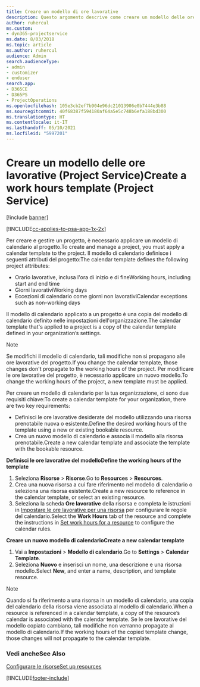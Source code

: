 ```yaml
---
title: Creare un modello di ore lavorative
description: Questo argomento descrive come creare un modello delle ore lavorative in Project Service.
author: ruhercul
ms.custom:
- dyn365-projectservice
ms.date: 8/03/2018
ms.topic: article
ms.author: ruhercul
audience: Admin
search.audienceType:
- admin
- customizer
- enduser
search.app:
- D365CE
- D365PS
- ProjectOperations
ms.openlocfilehash: 105e3cb2ef7b904e96dc21013906e0b7444e3b88
ms.sourcegitcommit: 40f68387f594180af64a5e5c748b6efa188bd300
ms.translationtype: HT
ms.contentlocale: it-IT
ms.lasthandoff: 05/10/2021
ms.locfileid: "5997201"
---
```

# <a name="create-a-work-hours-template-project-service"></a><span data-ttu-id="fdcc8-103">Creare un modello delle ore lavorative (Project Service)</span><span class="sxs-lookup"><span data-stu-id="fdcc8-103">Create a work hours template (Project Service)</span></span>

[!include [banner](../includes/psa-now-project-operations.md)]

[!INCLUDE[cc-applies-to-psa-app-1x-2x](../includes/cc-applies-to-psa-app-3x.md)]

<span data-ttu-id="fdcc8-104">Per creare e gestire un progetto, è necessario applicare un modello di calendario al progetto.</span><span class="sxs-lookup"><span data-stu-id="fdcc8-104">To create and manage a project, you must apply a calendar template to the project.</span></span> <span data-ttu-id="fdcc8-105">Il modello di calendario definisce i seguenti attributi del progetto:</span><span class="sxs-lookup"><span data-stu-id="fdcc8-105">The calendar template defines the following project attributes:</span></span>

- <span data-ttu-id="fdcc8-106">Orario lavorative, inclusa l'ora di inizio e di fine</span><span class="sxs-lookup"><span data-stu-id="fdcc8-106">Working hours, including start and end time</span></span>
- <span data-ttu-id="fdcc8-107">Giorni lavorativi</span><span class="sxs-lookup"><span data-stu-id="fdcc8-107">Working days</span></span>
- <span data-ttu-id="fdcc8-108">Eccezioni di calendario come giorni non lavorativi</span><span class="sxs-lookup"><span data-stu-id="fdcc8-108">Calendar exceptions such as non-working days</span></span>

<span data-ttu-id="fdcc8-109">Il modello di calendario applicato a un progetto è una copia del modello di calendario definito nelle impostazioni dell'organizzazione.</span><span class="sxs-lookup"><span data-stu-id="fdcc8-109">The calendar template that's applied to a project is a copy of the calendar template defined in your organization’s settings.</span></span>

> [!NOTE]
> <span data-ttu-id="fdcc8-110">Se modifichi il modello di calendario, tali modifiche non si propagano alle ore lavorative del progetto.</span><span class="sxs-lookup"><span data-stu-id="fdcc8-110">If you change the calendar template, those changes don't propagate to the working hours of the project.</span></span> <span data-ttu-id="fdcc8-111">Per modificare le ore lavorative del progetto, è necessario applicare un nuovo modello.</span><span class="sxs-lookup"><span data-stu-id="fdcc8-111">To change the working hours of the project, a new template must be applied.</span></span>

<span data-ttu-id="fdcc8-112">Per creare un modello di calendario per la tua organizzazione, ci sono due requisiti chiave:</span><span class="sxs-lookup"><span data-stu-id="fdcc8-112">To create a calendar template for your organization, there are two key requirements:</span></span>

- <span data-ttu-id="fdcc8-113">Definisci le ore lavorative desiderate del modello utilizzando una risorsa prenotabile nuova o esistente.</span><span class="sxs-lookup"><span data-stu-id="fdcc8-113">Define the desired working hours of the template using a new or existing bookable resource.</span></span>
- <span data-ttu-id="fdcc8-114">Crea un nuovo modello di calendario e associa il modello alla risorsa prenotabile.</span><span class="sxs-lookup"><span data-stu-id="fdcc8-114">Create a new calendar template and associate the template with the bookable resource.</span></span>

<span data-ttu-id="fdcc8-115">**Definisci le ore lavorative del modello**</span><span class="sxs-lookup"><span data-stu-id="fdcc8-115">**Define the working hours of the template**</span></span>

1. <span data-ttu-id="fdcc8-116">Seleziona **Risorse** \> **Risorse**.</span><span class="sxs-lookup"><span data-stu-id="fdcc8-116">Go to **Resources** \> **Resources**.</span></span>
2. <span data-ttu-id="fdcc8-117">Crea una nuova risorsa a cui fare riferimento nel modello di calendario o seleziona una risorsa esistente.</span><span class="sxs-lookup"><span data-stu-id="fdcc8-117">Create a new resource to reference in the calendar template, or select an existing resource.</span></span>
3. <span data-ttu-id="fdcc8-118">Seleziona la scheda **Ore lavorative** della risorsa e completa le istruzioni in [Impostare le ore lavorative per una risorsa](/dynamics365/field-service/set-work-hours-resource.md) per configurare le regole del calendario.</span><span class="sxs-lookup"><span data-stu-id="fdcc8-118">Select the **Work Hours** tab of the resource and complete the instructions in [Set work hours for a resource](/dynamics365/field-service/set-work-hours-resource.md) to configure the calendar rules.</span></span>

<span data-ttu-id="fdcc8-119">**Creare un nuovo modello di calendario**</span><span class="sxs-lookup"><span data-stu-id="fdcc8-119">**Create a new calendar template**</span></span>

1. <span data-ttu-id="fdcc8-120">Vai a **Impostazioni** \> **Modello di calendario**.</span><span class="sxs-lookup"><span data-stu-id="fdcc8-120">Go to **Settings** \> **Calendar Template**.</span></span>
2. <span data-ttu-id="fdcc8-121">Seleziona **Nuovo** e inserisci un nome, una descrizione e una risorsa modello.</span><span class="sxs-lookup"><span data-stu-id="fdcc8-121">Select **New**, and enter a name, description, and template resource.</span></span>


> [!NOTE]
> <span data-ttu-id="fdcc8-122">Quando si fa riferimento a una risorsa in un modello di calendario, una copia del calendario della risorsa viene associata al modello di calendario.</span><span class="sxs-lookup"><span data-stu-id="fdcc8-122">When a resource is referenced in a calendar template, a copy of the resource’s calendar is associated with the calendar template.</span></span> <span data-ttu-id="fdcc8-123">Se le ore lavorative del modello copiato cambiano, tali modifiche non verranno propagate al modello di calendario.</span><span class="sxs-lookup"><span data-stu-id="fdcc8-123">If the working hours of the copied template change, those changes will not propagate to the calendar template.</span></span>


### <a name="see-also"></a><span data-ttu-id="fdcc8-124">Vedi anche</span><span class="sxs-lookup"><span data-stu-id="fdcc8-124">See Also</span></span>  
 [<span data-ttu-id="fdcc8-125">Configurare le risorse</span><span class="sxs-lookup"><span data-stu-id="fdcc8-125">Set up resources</span></span>](../psa/set-up-resources.md)


[!INCLUDE[footer-include](../includes/footer-banner.md)]
